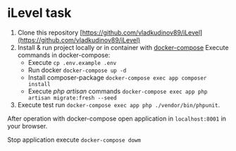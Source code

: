 # iLevel task #
1. Clone this repository [https://github.com/vladkudinov89/iLevel](https://github.com/vladkudinov89/iLevel)
2. Install & run project locally or in container with [docker-compose](https://dotsandbrackets.com/quick-intro-to-docker-compose-ru/)
Execute commands in docker-compose:
    - Execute `cp .env.example .env`
    - Run docker `docker-compose up -d`
    - Install composer-package `docker-compose exec app composer install`
    - Execute _php artisan_ commands `docker-compose exec app php artisan migrate:fresh --seed`
3. Execute test run `docker-compose exec app php ./vendor/bin/phpunit`.

After operation with docker-compose open application in `localhost:8001` in your browser.

Stop application execute `docker-compose dowm` 
